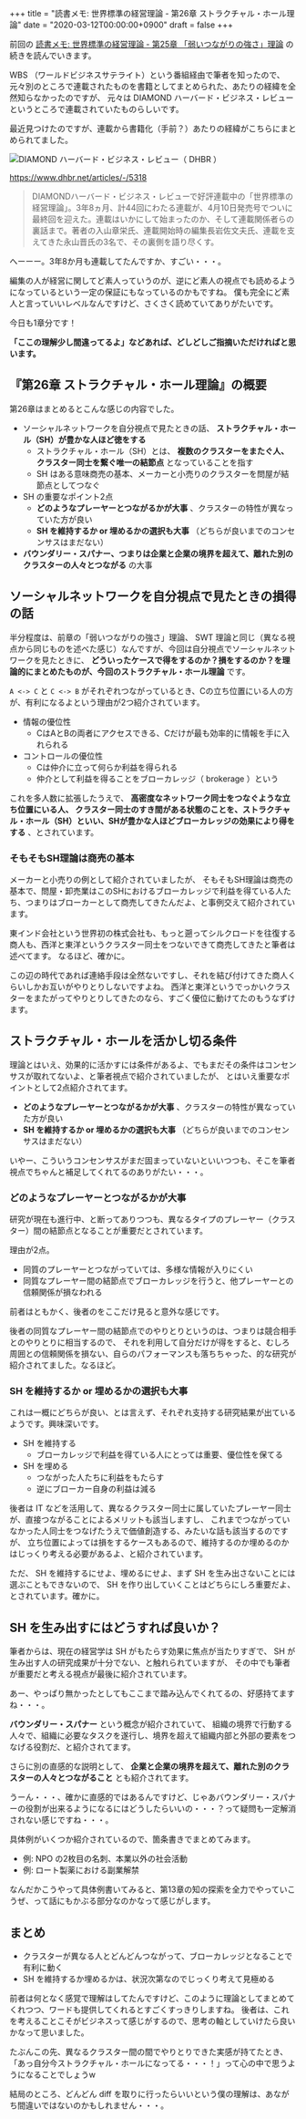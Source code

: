 +++
title = "読書メモ: 世界標準の経営理論 - 第26章 ストラクチャル・ホール理論"
date = "2020-03-12T00:00:00+0900"
draft = false
+++

前回の [読書メモ: 世界標準の経営理論 - 第25章 「弱いつながりの強さ」理論](/biz/202000311/) の続きを読んでいきます。

WBS （ワールドビジネスサテライト）という番組経由で筆者を知ったので、
元々別のところで連載されたものを書籍としてまとめられた、あたりの経緯を全然知らなかったのですが、
元々は DIAMOND ハーバード・ビジネス・レビューというところで連載されていたものらしいです。

最近見つけたのですが、連載から書籍化（手前？）あたりの経緯がこちらにまとめられてました。

![DIAMOND ハーバード・ビジネス・レビュー（ DHBR ）](/img/2020/03/theory26-01.png)

https://www.dhbr.net/articles/-/5318

> DIAMONDハーバード・ビジネス・レビューで好評連載中の「世界標準の経営理論」。3年8ヵ月、計44回にわたる連載が、4月10日発売号でついに最終回を迎えた。連載はいかにして始まったのか、そして連載関係者らの裏話まで。著者の入山章栄氏、連載開始時の編集長岩佐文夫氏、連載を支えてきた永山晋氏の3名で、その裏側を語り尽くす。

へーーー。3年8か月も連載してたんですか、すごい・・・。

編集の人が経営に関してど素人っていうのが、逆にど素人の視点でも読めるようになっているという一定の保証にもなっているのかもですね。
僕も完全にど素人と言っていいレベルなんですけど、さくさく読めていてありがたいです。

今日も1章分です！

**「ここの理解少し間違ってるよ」などあれば、どしどしご指摘いただければと思います。**



## 『第26章 ストラクチャル・ホール理論』の概要

第26章はまとめるとこんな感じの内容でした。

- ソーシャルネットワークを自分視点で見たときの話、 **ストラクチャル・ホール（SH）が豊かな人ほど徳をする**
    - ストラクチャル・ホール（SH）とは、 **複数のクラスターをまたぐ人、クラスター同士を繋ぐ唯一の結節点** となっていることを指す
    - SH はある意味商売の基本、メーカーと小売りのクラスターを問屋が結節点としてつなぐ
- SH の重要なポイント2点
    - **どのようなプレーヤーとつながるかが大事** 、クラスターの特性が異なっていた方が良い
    - **SH を維持するか or 埋めるかの選択も大事** （どちらが良いまでのコンセンサスはまだない）
- **バウンダリー・スパナー、つまりは企業と企業の境界を超えて、離れた別のクラスターの人々とつながる** の大事



## ソーシャルネットワークを自分視点で見たときの損得の話

半分程度は、前章の「弱いつながりの強さ」理論、 SWT 理論と同じ（異なる視点から同じものを述べた感じ）なんですが、今回は自分視点でソーシャルネットワークを見たときに、
**どういったケースで得をするのか？損をするのか？を理論的にまとめたものが、今回のストラクチャル・ホール理論** です。

`A <-> C` と `C <-> B` がそれぞれつながっているとき、Cの立ち位置にいる人の方が、有利になるよという理由が2つ紹介されています。

- 情報の優位性
    - CはAとBの両者にアクセスできる、Cだけが最も効率的に情報を手に入れられる
- コントロールの優位性
    - Cは仲介に立って何らか利益を得られる
    - 仲介として利益を得ることをブローカレッジ（ brokerage ）という

これを多人数に拡張したうえで、 **高密度なネットワーク同士をつなぐような立ち位置にいる人、
クラスター同士のすき間がある状態のことを、ストラクチャル・ホール（SH）といい、SHが豊かな人ほどブローカレッジの効果により得をする** 、とされています。

### そもそもSH理論は商売の基本

メーカーと小売りの例として紹介されていましたが、
そもそもSH理論は商売の基本で、問屋・卸売業はこのSHにおけるブローカレッジで利益を得ている人たち、つまりはブローカーとして商売してきたんだよ、と事例交えて紹介されています。

東インド会社という世界初の株式会社も、もっと遡ってシルクロードを往復する商人も、西洋と東洋というクラスター同士をつないできて商売してきたと筆者は述べてます。
なるほど、確かに。

この辺の時代であれば連絡手段は全然ないですし、それを結び付けてきた商人くらいしかお互いがやりとりしないですよね。
西洋と東洋というでっかいクラスターをまたがってやりとりしてきたのなら、すごく優位に動けてたのもうなずけます。



## ストラクチャル・ホールを活かし切る条件

理論とはいえ、効果的に活かすには条件があるよ、でもまだその条件はコンセンサスが取れてないよ、と筆者視点で紹介されていましたが、
とはいえ重要なポイントとして2点紹介されてます。

- **どのようなプレーヤーとつながるかが大事** 、クラスターの特性が異なっていた方が良い
- **SH を維持するか or 埋めるかの選択も大事** （どちらが良いまでのコンセンサスはまだない）

いやー、こういうコンセンサスがまだ固まっていないといいつつも、そこを筆者視点でちゃんと補足してくれてるのありがたい・・・。

### どのようなプレーヤーとつながるかが大事

研究が現在も進行中、と断ってありつつも、異なるタイプのプレーヤー（クラスター）間の結節点となることが重要だとされています。

理由が2点。

- 同質のプレーヤーとつながっていては、多様な情報が入りにくい
- 同質なプレーヤー間の結節点でブローカレッジを行うと、他プレーヤーとの信頼関係が損なわれる

前者はともかく、後者のをここだけ見ると意外な感じです。

後者の同質なプレーヤー間の結節点でのやりとりというのは、つまりは競合相手とのやりとりに相当するので、
それを利用して自分だけが得をすると、むしろ周囲との信頼関係を損ない、自らのパフォーマンスも落ちちゃった、的な研究が紹介されてました。なるほど。

### SH を維持するか or 埋めるかの選択も大事

これは一概にどちらが良い、とは言えず、それぞれ支持する研究結果が出ているようです。興味深いです。

- SH を維持する
    - ブローカレッジで利益を得ている人にとっては重要、優位性を保てる
- SH を埋める
    - つながった人たちに利益をもたらす
    - 逆にブローカー自身の利益は減る

後者は IT などを活用して、異なるクラスター同士に属していたプレーヤー同士が、直接つながることによるメリットも該当しますし、
これまでつながっていなかった人同士をつなげたうえで価値創造する、みたいな話も該当するのですが、
立ち位置によっては損をするケースもあるので、維持するのか埋めるのかはじっくり考える必要があるよ、と紹介されています。

ただ、 SH を維持するにせよ、埋めるにせよ、まず SH を生み出さないことには選ぶこともできないので、
SH を作り出していくことはどちらにしろ重要だよ、とされています。確かに。



## SH を生み出すにはどうすれば良いか？

筆者からは、現在の経営学は SH がもたらす効果に焦点が当たりすぎで、 SH が生み出す人の研究成果が十分でない、と触れられていますが、
その中でも筆者が重要だと考える視点が最後に紹介されています。

あー、やっぱり無かったとしてもここまで踏み込んでくれてるの、好感持てますね・・・。

**バウンダリー・スパナー** という概念が紹介されていて、
組織の境界で行動する人々で、組織に必要なタスクを遂行し、境界を超えて組織内部と外部の要素をつなげる役割だ、と紹介されてます。

さらに別の直感的な説明として、
**企業と企業の境界を超えて、離れた別のクラスターの人々とつながること** とも紹介されてます。

うーん・・・、確かに直感的ではあるんですけど、じゃあバウンダリー・スパナーの役割が出来るようになるにはどうしたらいいの・・・？って疑問も一定解消されない感じですね・・・。

具体例がいくつか紹介されているので、箇条書きでまとめてみます。

- 例: NPO の2枚目の名刺、本業以外の社会活動
- 例: ロート製薬における副業解禁

なんだかこうやって具体例書いてみると、第13章の知の探索を全力でやっていこうぜ、って話にもかぶる部分なのかなって感じがします。



## まとめ

- クラスターが異なる人とどんどんつながって、ブローカレッジとなることで有利に動く
- SH を維持するか埋めるかは、状況次第なのでじっくり考えて見極める

前者は何となく感覚で理解はしてたんですけど、このように理論としてまとめてくれつつ、ワードも提供してくれるとすごくすっきりしますね。
後者は、これを考えることこそがビジネスって感じがするので、思考の軸としていけたら良いかなって思いました。

たぶんこの先、異なるクラスター間の間でやりとりできた実感が持てたとき、
「あっ自分今ストラクチャル・ホールになってる・・・！」って心の中で思うようになることでしょうw

結局のところ、どんどん diff を取りに行ったらいいという僕の理解は、あながち間違いではないのかもしれません・・・。